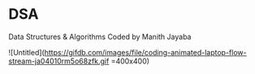# DSA

Data Structures & Algorithms Coded by Manith Jayaba

![Untitled](https://gifdb.com/images/file/coding-animated-laptop-flow-stream-ja04010rm5o68zfk.gif =400x400)
